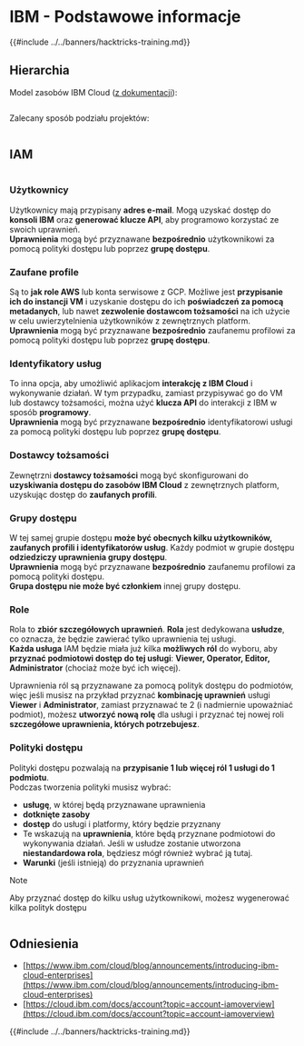 # IBM - Podstawowe informacje

{{#include ../../banners/hacktricks-training.md}}

## Hierarchia

Model zasobów IBM Cloud ([z dokumentacji](https://www.ibm.com/blog/announcement/introducing-ibm-cloud-enterprises/)):

<figure><img src="../../images/image (225).png" alt=""><figcaption></figcaption></figure>

Zalecany sposób podziału projektów:

<figure><img src="../../images/image (239).png" alt=""><figcaption></figcaption></figure>

## IAM

<figure><img src="../../images/image (266).png" alt=""><figcaption></figcaption></figure>

### Użytkownicy

Użytkownicy mają przypisany **adres e-mail**. Mogą uzyskać dostęp do **konsoli IBM** oraz **generować klucze API**, aby programowo korzystać ze swoich uprawnień.\
**Uprawnienia** mogą być przyznawane **bezpośrednio** użytkownikowi za pomocą polityki dostępu lub poprzez **grupę dostępu**.

### Zaufane profile

Są to **jak role AWS** lub konta serwisowe z GCP. Możliwe jest **przypisanie ich do instancji VM** i uzyskanie dostępu do ich **poświadczeń za pomocą metadanych**, lub nawet **zezwolenie dostawcom tożsamości** na ich użycie w celu uwierzytelnienia użytkowników z zewnętrznych platform.\
**Uprawnienia** mogą być przyznawane **bezpośrednio** zaufanemu profilowi za pomocą polityki dostępu lub poprzez **grupę dostępu**.

### Identyfikatory usług

To inna opcja, aby umożliwić aplikacjom **interakcję z IBM Cloud** i wykonywanie działań. W tym przypadku, zamiast przypisywać go do VM lub dostawcy tożsamości, można użyć **klucza API** do interakcji z IBM w sposób **programowy**.\
**Uprawnienia** mogą być przyznawane **bezpośrednio** identyfikatorowi usługi za pomocą polityki dostępu lub poprzez **grupę dostępu**.

### Dostawcy tożsamości

Zewnętrzni **dostawcy tożsamości** mogą być skonfigurowani do **uzyskiwania dostępu do zasobów IBM Cloud** z zewnętrznych platform, uzyskując dostęp do **zaufanych profili**.

### Grupy dostępu

W tej samej grupie dostępu **może być obecnych kilku użytkowników, zaufanych profili i identyfikatorów usług**. Każdy podmiot w grupie dostępu **odziedziczy uprawnienia grupy dostępu**.\
**Uprawnienia** mogą być przyznawane **bezpośrednio** zaufanemu profilowi za pomocą polityki dostępu.\
**Grupa dostępu nie może być członkiem** innej grupy dostępu.

### Role

Rola to **zbiór szczegółowych uprawnień**. **Rola** jest dedykowana **usłudze**, co oznacza, że będzie zawierać tylko uprawnienia tej usługi.\
**Każda usługa** IAM będzie miała już kilka **możliwych ról** do wyboru, aby **przyznać podmiotowi dostęp do tej usługi**: **Viewer, Operator, Editor, Administrator** (chociaż może być ich więcej).

Uprawnienia ról są przyznawane za pomocą polityk dostępu do podmiotów, więc jeśli musisz na przykład przyznać **kombinację uprawnień** usługi **Viewer** i **Administrator**, zamiast przyznawać te 2 (i nadmiernie upoważniać podmiot), możesz **utworzyć nową rolę** dla usługi i przyznać tej nowej roli **szczegółowe uprawnienia, których potrzebujesz**.

### Polityki dostępu

Polityki dostępu pozwalają na **przypisanie 1 lub więcej ról 1 usługi do 1 podmiotu**.\
Podczas tworzenia polityki musisz wybrać:

- **usługę**, w której będą przyznawane uprawnienia
- **dotknięte zasoby**
- **dostęp** do usługi i platformy, który będzie przyznany
- Te wskazują na **uprawnienia**, które będą przyznane podmiotowi do wykonywania działań. Jeśli w usłudze zostanie utworzona **niestandardowa rola**, będziesz mógł również wybrać ją tutaj.
- **Warunki** (jeśli istnieją) do przyznania uprawnień

> [!NOTE]
> Aby przyznać dostęp do kilku usług użytkownikowi, możesz wygenerować kilka polityk dostępu

<figure><img src="../../images/image (248).png" alt=""><figcaption></figcaption></figure>

## Odniesienia

- [https://www.ibm.com/cloud/blog/announcements/introducing-ibm-cloud-enterprises](https://www.ibm.com/cloud/blog/announcements/introducing-ibm-cloud-enterprises)
- [https://cloud.ibm.com/docs/account?topic=account-iamoverview](https://cloud.ibm.com/docs/account?topic=account-iamoverview)

{{#include ../../banners/hacktricks-training.md}}
